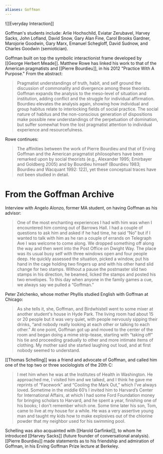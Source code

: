 ```yaml
---
aliases: Goffman
---
```


![[Everyday Interaction]]

Goffman's students include: Arlie Hochschild, Eviatar Zerubavel, Harvey Sacks, John Lofland, David Snow, Gary Alan Fine, Carol Brooks Gardner, Marojorie Goodwin, Gary Marx, Emanuel Schegloff, David Sudnow, and Charles Goodwin (semiotician).

Goffman built on top the symbolic interactionist frame developed by [[George Herbert Meade]]. Matthew Rowe has linked his work to that of the American pragmatists and [[Pierre Bourdieu]], in his 2012 "Practice With A Purpose." From the abstract:
> Pragmatist understandings of truth, habit, and self ground the discussion of commonality and divergence among these theorists. Goffman expands the analysis to the meso-level of situation and institution, adding conflict and the struggle for individual affirmation. Bourdieu elevates the analysis again, showing how individual and group habitus relate to interlocking fields of social practice. The social nature of habitus and the non-conscious generation of dispositions make possible new understandings of the perpetuation of domination, but suffer somewhat from the lost pragmatist attention to individual experience and resourcefulness. 

Rowe continues:
> The affinities between the work of Pierre Bourdieu and that of Erving Goffman and the American pragmatist philosophers have been remarked upon by social theorists (e.g., Alexander 1995; Emirbayer and Goldberg 2005) and by Bourdieu himself (Bourdieu 1983; Bourdieu and Wacquant 1992: 122), yet these conceptual traces have not been studied in detail.

# From the Goffman Archive

Interview with Angelo Alonzo, former MA student, on having Goffman as his advisor:
> One of the most enchanting experiences I had with him was when I encountered him coming out of Barrows Hall. I had a couple of questions to ask him and asked if he had time, he said “No” but if I wanted to talk with him as he ran a couple of errands on Telegraph Ave I was welcome to come along. We dropped something off along the way and then went into the Post Office on Dwight Way. The place was its usual busy self with three windows open and four people deep. He quickly assessed the situation, picked a window, put his hand in the cage holding two fingers up and with his other hand slid change for two stamps. Without a pause the postmaster slid two stamps in his direction, he beamed, licked the stamps and posted his two envelopes. To this day when anyone in the family games a cue, we always say we pulled a “Goffman.”

Peter Zelchenko, whose mother Phyllis studied English with Goffman at Chicago:
> As she tells it, she, Goffman, and Birdwhistell went to some mixer at another student's house in Hyde Park. The living room had about 15 or 20 people but it was very quiet, with people nervously sipping their drinks, “and nobody really looking at each other or talking to each other.” At one point, Goffman got up and moved to the center of the room and began doing a mime strip-tease, starting with “taking off” his tie and proceeding gradually to other and more intimate items of clothing. My mother said she started laughing out loud, and at first nobody seemed to understand.

[[Thomas Schelling]] was a friend and advocate of Goffman, and called him one of the top two or three sociologists of the 20th C:
> I met him when he was at the Institutes of Health in Washington. He approached me, I visited him and we talked, and I think he gave me reprints of “Facework” and “Cooling the Mark Out,” which I’ve always loved. Sometime in the middle 60’s I invited him to Harvard’s Center for International Affairs, at which I had some Ford Foundation money for bringing scholars to Harvard, and he spent a year, finishing one of his books; I don’t remember which one. Some time later his son, Tom, came to live at my house for a while. He was a very assertive young man and taught my kids how to make explosives out of the chlorine powder that my neighbor used for his swimming pool.

Schelling was also acquainted with [[Harold Garfinkel]], to whom he introduced [[Harvey Sacks]] (future founder of conversational analysis). [[Pierre Bourdieu]] made statements as to his friendship and admiration of Goffman, in his Erving Goffman Prize lecture at Berkeley.